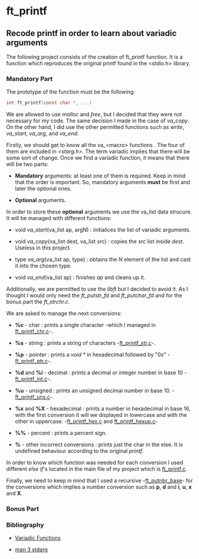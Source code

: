 # ft\_printf
## Recode printf in order to learn about variadic arguments
The following project consists of the creation of ft\_printf function.
It is a function which reproduces the original printf found in the
<stdio.h> library.

### Mandatory Part
The prototype of the function must be the following:
```c
int ft_printf(const char *, ...)
```

We are allowed to use *malloc* and *free*, but I decided that they were not
necessary for my code. The same decision I made in the case of *va\_copy*.
On the other hand, I did use the other permitted functions such as *write*,
*va\_start*, *va\_arg*, and *va\_end*.

Firstly, we should get to know all the va\_\<macro> functions . The four of 
them are included in *<starg.h>*. The term variadic implies that there will
be some sort of change. Once we find a variadic function, it means that there
will be two parts:

* **Mandatory** arguments: at least one of them is required. Keep in mind that 
the order is important. So, mandatory arguments **must** be first and later
the optional ones.

* **Optional** arguments.

In order to store these **optional** arguments we use the va\_list data
strucure. It will be managed with different functions:

* void	*va\_start*(va\_list ap, argN) : initialices the list of variadic
arguments.

* void	*va\_copy*(va\_list dest, va\_list src) : copies the *src* list
inside *dest*. Useless in this project.

* type	*va\_arg*(va\_list ap, type) : obtains the *N* element of the list
and cast it into the chosen type.

* void	*va\_end*(va\_list ap) : finishes *ap* and cleans up it.

Additionally, we are permitted to use the *libft* but I decided to avoid it.
As I thought I would only need the *ft_putstr_fd* and *ft_putchar_fd* and for
the bonus part the *ft_strchr.c*.

We are asked to manage the next conversions:

* **%c** - char : prints a single character -which I managed in 
[ft\_printf\_chr.c](https://github.com/rubengr16/42/blob/main/42cursus/ft_printf/ft_printf_chr.c)-.

* **%s** - string : prints a string of characters
-[ft\_printf\_str.c](https://github.com/rubengr16/42/blob/main/42cursus/ft_printf/ft_printf_str.c)-.

* **%p** - pointer : prints a _void \*_ in hexadecimal followed by "0x"
-[ft\_printf\_ptr.c](https://github.com/rubengr16/42/blob/main/42cursus/ft_printf/ft_printf_ptr.c)-.

* **%d** and **%i** - decimal : prints a decimal or integer number in base 10
-[ft\_printf\_int.c](https://github.com/rubengr16/42/blob/main/42cursus/ft_printf/ft_printf_int.c)-.

* **%u** - unsigned : prints an unsigned decimal number in base 10.
-[ft\_printf\_uns.c](https://github.com/rubengr16/42/blob/main/42cursus/ft_printf/ft_printf_uns.c)-.

* **%x** and **%X** - hexadecimal : prints a number in hexadecimal in base 16,
with the first conversion it will we displayed in lowercase and with the other
in uppercase.
-[ft\_printf\_hex.c](https://github.com/rubengr16/42/blob/main/42cursus/ft_printf/ft_printf_hex.c) and
[ft\_printf\_hexup.c](https://github.com/rubengr16/42/blob/main/42cursus/ft_printf/ft_printf_hexup.c)-

* **%%** - percent : prints a percent sign.

* **%<else>** - other incorrect conversions : prints just the char in the else.
It is undefined behaviour according to the original *printf*.

In order to know which function was needed for each conversion I used different *else if*'s located
in the main file of my project which is
[ft\_printf.c](https://github.com/rubengr16/42/blob/main/42cursus/ft_printf/ft_printf.c).

Finally, we need to keep in mind that I used a recursive
-[ft\_putnbr\_base](https://github.com/rubengr16/42/blob/main/42cursus/ft_printf/ft_putnbr_base.c)-
for the conversions which implies a number conversion such as **p**, **d** and
**i**, **u**, **x** and **X**.

### Bonus Part

### Bibliography
* [Variadic Functions](https://www.thegeekstuff.com/2017/c-variadic-functions/)

* [man 3 stdarg](https://man7.org/linux/man-pages/man0/stdarg.h.0p.html)
